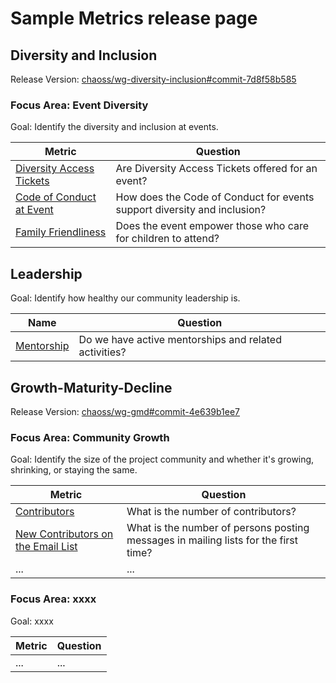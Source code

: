 # Sample Metrics release page

## Diversity and Inclusion
Release Version: [chaoss/wg-diversity-inclusion#commit-7d8f58b585](https://github.com/chaoss/wg-diversity-inclusion/tree/7d8f58b58598169aa871127951736e4f2aec6301)

### Focus Area: Event Diversity

Goal: Identify the diversity and inclusion at events.

| **Metric** | **Question** |
|---|---|
[Diversity Access Tickets](diversity-tickets.md) | Are Diversity Access Tickets offered for an event?
[Code of Conduct at Event](event-code-of-conduct.md) | How does the Code of Conduct for events support diversity and inclusion?
[Family Friendliness](family-friendly.md) | Does the event empower those who care for children to attend?

## Leadership

Goal: Identify how healthy our community leadership is.

Name | Question
--- | ---
[Mentorship](./mentorship.md) | Do we have active mentorships and related activities?


## Growth-Maturity-Decline
Release Version: [chaoss/wg-gmd#commit-4e639b1ee7](https://github.com/chaoss/wg-gmd/tree/4e639b1ee7113b3f55bc11592521cd901d27c827)

### Focus Area: Community Growth

Goal: Identify the size of the project community and whether it's growing, shrinking, or staying the same.

| **Metric** | **Question** |
|---|---|
|[Contributors](/metric-1-rc)|What is the number of contributors?|
|[New Contributors on the Email List](/metric-2-rc)|What is the number of persons posting messages in mailing lists for the first time?|
| ... | ... |

### Focus Area: xxxx

Goal: xxxx

| **Metric** | **Question** |
|---|---|
| ... | ... |
